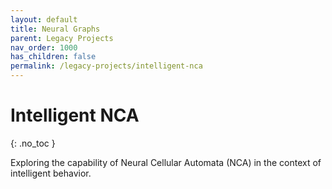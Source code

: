 ```yaml
---
layout: default
title: Neural Graphs
parent: Legacy Projects
nav_order: 1000
has_children: false
permalink: /legacy-projects/intelligent-nca
---
```


# Intelligent NCA
{: .no_toc }

Exploring the capability of Neural Cellular Automata (NCA) in the context of intelligent behavior.
